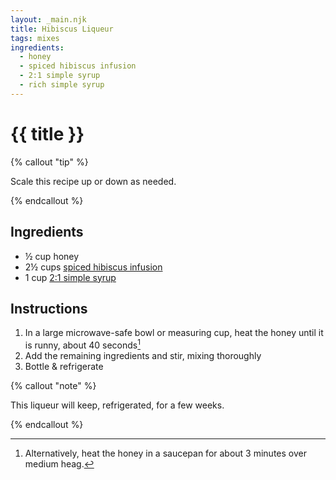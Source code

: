 ```yaml
---
layout: _main.njk
title: Hibiscus Liqueur
tags: mixes
ingredients:
  - honey
  - spiced hibiscus infusion
  - 2:1 simple syrup
  - rich simple syrup
---
```


<!-- markdownlint-disable MD025 -->
# {{ title }}
<!-- markdownlint-disable MD025 -->

<!-- markdownlint-disable MD012 -->
{% callout "tip" %}

  Scale this recipe up or down as needed.

{% endcallout %}
<!-- markdownlint-enable MD012 -->

## Ingredients

* &frac12; cup honey
* 2&frac12; cups [spiced hibiscus infusion](/mixes/spiced-hibiscus-infusion/)
* 1 cup [2:1 simple syrup](/mixes/2-1-simple-syrup/)

## Instructions

1. In a large microwave-safe bowl or measuring cup, heat the honey until it is runny, about 40 seconds[^1]
2. Add the remaining ingredients and stir, mixing thoroughly
3. Bottle & refrigerate

[^1]: Alternatively, heat the honey in a saucepan for about 3 minutes over medium heag.

<!-- markdownlint-disable MD012 -->
{% callout "note" %}
<!-- markdownlint-enable MD012 -->

  This liqueur will keep, refrigerated, for a few weeks.

{% endcallout %}
